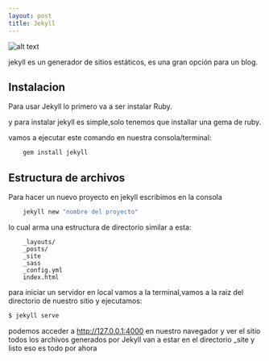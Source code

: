 ```yaml
---
layout: post
title: Jekyll
---
```


![alt text](https://lh6.googleusercontent.com/-J8kfdciPh1Q/Uu6rTDBP21I/AAAAAAAABGI/v5s1EohB0Gc/s498/jekyll.png )

jekyll es un generador de sitios estáticos, es una gran opción para un blog.

## Instalacion

Para usar Jekyll lo primero va a ser instalar Ruby.

y para instalar jekyll es simple,solo tenemos que installar una gema de ruby.

vamos a ejecutar este comando en nuestra consola/terminal:

```*.sh
	gem install jekyll
```

## Estructura de archivos

Para hacer un nuevo proyecto en jekyll escribimos en la consola

```*.bash
	jekyll new "nombre del proyecto"
```

lo cual arma una estructura de directorio similar a esta:

```*.ksh
	_layouts/
	_posts/
	_site
	_sass
	_config.yml
	index.html
```

para iniciar un servidor en local vamos a la terminal,vamos a la raiz del directorio de nuestro sitio y ejecutamos:

```bash
$ jekyll serve
```

podemos acceder a http://127.0.0.1:4000 en nuestro navegador y ver el sitio
todos los archivos generados por Jekyll van a estar en el directorio _site
y listo eso es todo por ahora